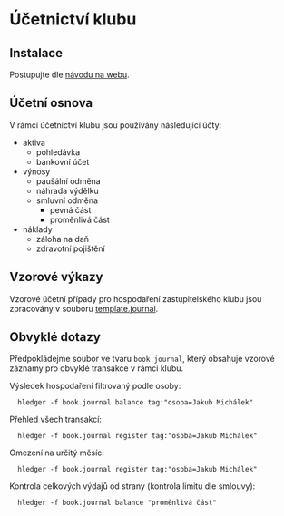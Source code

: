 Účetnictví klubu
=================


Instalace
---------
Postupujte dle [návodu na webu](http://hledger.org/download.html).


Účetní osnova
-------------

V rámci účetnictví klubu jsou používány následující účty:

- aktiva
  - pohledávka
  - bankovní účet
- výnosy
  - paušální odměna
  - náhrada výdělku
  - smluvní odměna
    - pevná část
    - proměnlivá část
- náklady
  - záloha na daň
  - zdravotní pojištění

Vzorové výkazy
--------------

Vzorové účetní případy pro hospodaření zastupitelského klubu jsou zpracovány 
v souboru [template.journal](template.journal).

Obvyklé dotazy
---------------

Předpokládejme soubor ve tvaru `book.journal`, který obsahuje vzorové záznamy
pro obvyklé transakce v rámci klubu.

Výsledek hospodaření filtrovaný podle osoby:

      hledger -f book.journal balance tag:"osoba=Jakub Michálek"

Přehled všech transakcí:

      hledger -f book.journal register tag:"osoba=Jakub Michálek"

Omezení na určitý měsíc:

      hledger -f book.journal register tag:"osoba=Jakub Michálek"
 
Kontrola celkových výdajů od strany (kontrola limitu dle smlouvy):

      hledger -f book.journal balance "proměnlivá část"


